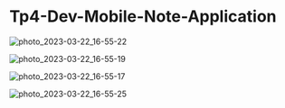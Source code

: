 # Tp4-Dev-Mobile-Note-Application

![photo_2023-03-22_16-55-22](https://user-images.githubusercontent.com/82703504/226980395-4ccde4c0-871f-4e4a-a85a-78f50a4ec4e6.jpg)


![photo_2023-03-22_16-55-19](https://user-images.githubusercontent.com/82703504/226980419-ed002367-ca36-4b77-bca3-8451231cf917.jpg)



![photo_2023-03-22_16-55-17](https://user-images.githubusercontent.com/82703504/226980437-6997873e-1b35-4856-8ffe-7fa0e565f9e3.jpg)



![photo_2023-03-22_16-55-25](https://user-images.githubusercontent.com/82703504/226980583-26a336ba-fc0d-4a01-b571-dc6c6461327c.jpg)
